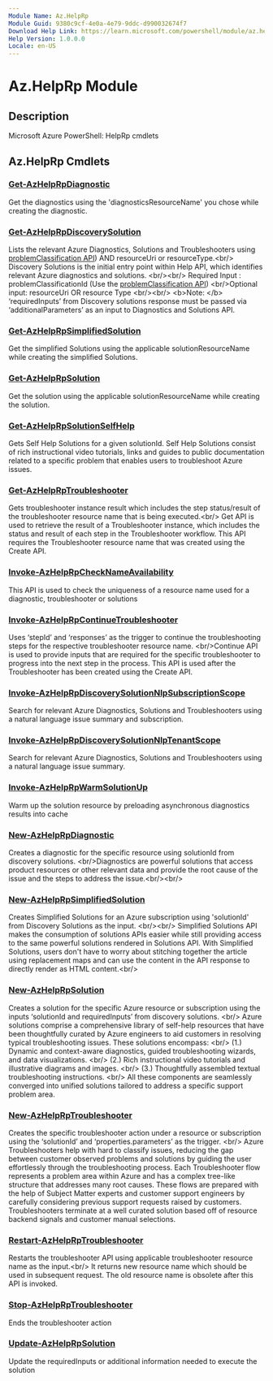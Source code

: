 ```yaml
---
Module Name: Az.HelpRp
Module Guid: 9380c9cf-4e0a-4e79-9ddc-d990032674f7
Download Help Link: https://learn.microsoft.com/powershell/module/az.helprp
Help Version: 1.0.0.0
Locale: en-US
---
```


# Az.HelpRp Module
## Description
Microsoft Azure PowerShell: HelpRp cmdlets

## Az.HelpRp Cmdlets
### [Get-AzHelpRpDiagnostic](Get-AzHelpRpDiagnostic.md)
Get the diagnostics using the 'diagnosticsResourceName' you chose while creating the diagnostic.

### [Get-AzHelpRpDiscoverySolution](Get-AzHelpRpDiscoverySolution.md)
Lists the relevant Azure Diagnostics, Solutions and Troubleshooters using [problemClassification API](https://learn.microsoft.com/rest/api/support/problem-classifications/list?tabs=HTTP)) AND  resourceUri or resourceType.\<br/\> Discovery Solutions is the initial entry point within Help API, which identifies relevant Azure diagnostics and solutions.
\<br/\>\<br/\> Required Input :  problemClassificationId (Use the [problemClassification API](https://learn.microsoft.com/rest/api/support/problem-classifications/list?tabs=HTTP)) \<br/\>Optional input: resourceUri OR resource Type \<br/\>\<br/\> \<b\>Note: \</b\>  ‘requiredInputs’ from Discovery solutions response must be passed via ‘additionalParameters’ as an input to Diagnostics and Solutions API.

### [Get-AzHelpRpSimplifiedSolution](Get-AzHelpRpSimplifiedSolution.md)
Get the simplified Solutions using the applicable solutionResourceName while creating the simplified Solutions.

### [Get-AzHelpRpSolution](Get-AzHelpRpSolution.md)
Get the solution using the applicable solutionResourceName while creating the solution.

### [Get-AzHelpRpSolutionSelfHelp](Get-AzHelpRpSolutionSelfHelp.md)
Gets Self Help Solutions for a given solutionId.
Self Help Solutions consist of rich instructional video tutorials, links and guides to public documentation related to a specific problem that enables users to troubleshoot Azure issues.

### [Get-AzHelpRpTroubleshooter](Get-AzHelpRpTroubleshooter.md)
Gets troubleshooter instance result which includes the step status/result of the troubleshooter resource name that is being executed.\<br/\> Get API is used to retrieve the result of a Troubleshooter instance, which includes the status and result of each step in the Troubleshooter workflow.
This API requires the Troubleshooter resource name that was created using the Create API.

### [Invoke-AzHelpRpCheckNameAvailability](Invoke-AzHelpRpCheckNameAvailability.md)
This API is used to check the uniqueness of a resource name used for a diagnostic, troubleshooter or solutions

### [Invoke-AzHelpRpContinueTroubleshooter](Invoke-AzHelpRpContinueTroubleshooter.md)
Uses ‘stepId’ and ‘responses’ as the trigger to continue the troubleshooting steps for the respective troubleshooter resource name.
\<br/\>Continue API is used to provide inputs that are required for the specific troubleshooter to progress into the next step in the process.
This API is used after the Troubleshooter has been created using the Create API.

### [Invoke-AzHelpRpDiscoverySolutionNlpSubscriptionScope](Invoke-AzHelpRpDiscoverySolutionNlpSubscriptionScope.md)
Search for relevant Azure Diagnostics, Solutions and Troubleshooters using a natural language issue summary and subscription.

### [Invoke-AzHelpRpDiscoverySolutionNlpTenantScope](Invoke-AzHelpRpDiscoverySolutionNlpTenantScope.md)
Search for relevant Azure Diagnostics, Solutions and Troubleshooters using a natural language issue summary.

### [Invoke-AzHelpRpWarmSolutionUp](Invoke-AzHelpRpWarmSolutionUp.md)
Warm up the solution resource by preloading asynchronous diagnostics results into cache

### [New-AzHelpRpDiagnostic](New-AzHelpRpDiagnostic.md)
Creates a diagnostic for the specific resource using solutionId from discovery solutions.
\<br/\>Diagnostics are powerful solutions that access product resources or other relevant data and provide the root cause of the issue and the steps to address the issue.\<br/\>\<br/\>

### [New-AzHelpRpSimplifiedSolution](New-AzHelpRpSimplifiedSolution.md)
Creates Simplified Solutions for an Azure subscription using 'solutionId' from Discovery Solutions as the input.
\<br/\>\<br/\> Simplified Solutions API makes the consumption of solutions APIs easier while still providing access to the same powerful solutions rendered in Solutions API.
With Simplified Solutions, users don't have to worry about stitching together the article using replacement maps and can use the content in the API response to directly render as HTML content.\<br/\>

### [New-AzHelpRpSolution](New-AzHelpRpSolution.md)
Creates a solution for the specific Azure resource or subscription using the inputs ‘solutionId and requiredInputs’ from discovery solutions.
\<br/\> Azure solutions comprise a comprehensive library of self-help resources that have been thoughtfully curated by Azure engineers to aid customers in resolving typical troubleshooting issues.
These solutions encompass: \<br/\> (1.) Dynamic and context-aware diagnostics, guided troubleshooting wizards, and data visualizations.
\<br/\> (2.) Rich instructional video tutorials and illustrative diagrams and images.
\<br/\> (3.) Thoughtfully assembled textual troubleshooting instructions.
\<br/\> All these components are seamlessly converged into unified solutions tailored to address a specific support problem area.

### [New-AzHelpRpTroubleshooter](New-AzHelpRpTroubleshooter.md)
Creates the specific troubleshooter action under a resource or subscription using the ‘solutionId’ and  ‘properties.parameters’ as the trigger.
\<br/\> Azure Troubleshooters help with hard to classify issues, reducing the gap between customer observed problems and solutions by guiding the user effortlessly through the troubleshooting process.
Each Troubleshooter flow represents a problem area within Azure and has a complex tree-like structure that addresses many root causes.
These flows are prepared with the help of Subject Matter experts and customer support engineers by carefully considering previous support requests raised by customers.
Troubleshooters terminate at a well curated solution based off of resource backend signals and customer manual selections.

### [Restart-AzHelpRpTroubleshooter](Restart-AzHelpRpTroubleshooter.md)
Restarts the troubleshooter API using applicable troubleshooter resource name as the input.\<br/\> It returns new resource name which should be used in subsequent request.
The old resource name is obsolete after this API is invoked.

### [Stop-AzHelpRpTroubleshooter](Stop-AzHelpRpTroubleshooter.md)
Ends the troubleshooter action

### [Update-AzHelpRpSolution](Update-AzHelpRpSolution.md)
Update the requiredInputs or additional information needed to execute the solution

